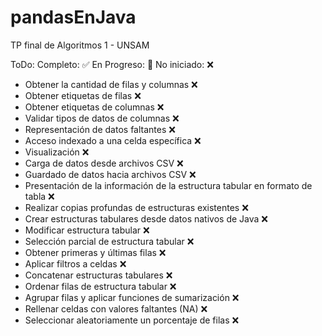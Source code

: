 # pandasEnJava
TP final de Algoritmos 1 - UNSAM

ToDo:
Completo: ✅
En Progreso: 🚧
No iniciado: ❌

- Obtener la cantidad de filas y columnas ❌
- Obtener etiquetas de filas ❌
- Obtener etiquetas de columnas ❌
- Validar tipos de datos de columnas ❌
- Representación de datos faltantes ❌
- Acceso indexado a una celda específica ❌
- Visualización ❌
- Carga de datos desde archivos CSV ❌
- Guardado de datos hacia archivos CSV ❌
- Presentación de la información de la estructura tabular en formato de tabla ❌
- Realizar copias profundas de estructuras existentes ❌
- Crear estructuras tabulares desde datos nativos de Java ❌
- Modificar estructura tabular ❌
- Selección parcial de estructura tabular ❌
- Obtener primeras y últimas filas ❌
- Aplicar filtros a celdas ❌
- Concatenar estructuras tabulares ❌
- Ordenar filas de estructura tabular ❌ 
- Agrupar filas y aplicar funciones de sumarización ❌
- Rellenar celdas con valores faltantes (NA) ❌
- Seleccionar aleatoriamente un porcentaje de filas ❌

